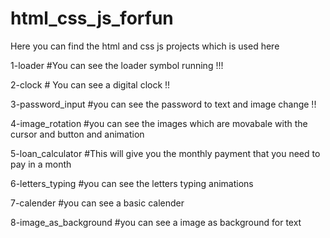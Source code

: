 # html_css_js_forfun

Here you can find the html and css js projects which is used here

1-loader #You can see the loader symbol running !!!

2-clock # You can see a digital clock !!

3-password_input #you can see the password to text and image change !!

4-image_rotation #you can see the images which are movabale with the cursor and button and animation

5-loan_calculator #This will give you the monthly payment that you need to pay in a month

6-letters_typing #you can see the letters typing animations 

7-calender #you can see a  basic calender

8-image_as_background #you can see a image as background for text 